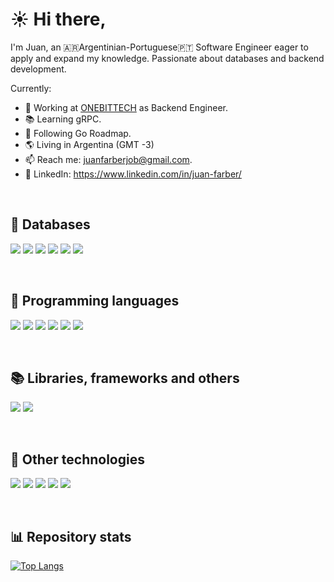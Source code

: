 # ☀️️ Hi there,

I'm Juan, an 🇦🇷Argentinian-Portuguese🇵🇹 Software Engineer eager to apply and expand my knowledge. Passionate about databases and backend development.

Currently:
- 👔 Working at <a href="https://onebittech.com/">ONEBITTECH</a> as Backend Engineer.
- 📚 Learning gRPC.
- 📍 Following Go Roadmap.
- 🌎 Living in Argentina (GMT -3)
- 📫 Reach me: juanfarberjob@gmail.com.
- 🔗 LinkedIn: https://www.linkedin.com/in/juan-farber/

<br>

## 💾 Databases
![](https://img.shields.io/badge/MySQL-informational?style=flat&logo=mysql&color=grey)
![](https://img.shields.io/badge/MongoDB-informational?style=flat&logo=mongodb&color=grey)
![](https://img.shields.io/badge/ClickHouse-informational?style=flat&logo=microstrategy&logoColor=yellow&color=grey)
![](https://img.shields.io/badge/Firebase-informational?style=flat&logo=firebase&color=grey)
![](https://img.shields.io/badge/Redis-informational?style=flat&logo=redis&color=grey)
![](https://img.shields.io/badge/Cassandra-informational?style=flat&logo=apachecassandra&color=grey)

<br>

## 👾 Programming languages
![](https://img.shields.io/badge/Go-informational?style=flat&logo=go&color=grey)
![](https://img.shields.io/badge/PHP-informational?style=flat&logo=php&color=grey)
![](https://img.shields.io/badge/JavaScript-informational?style=flat&logo=javascript&color=grey)
![](https://img.shields.io/badge/Java-informational?style=flat&logo=java&color=grey)
![](https://img.shields.io/badge/C-informational?style=flat&logo=c&color=grey)
![](https://img.shields.io/badge/Assembly-informational?style=flat&logo=assemblyscript&color=grey)
<!--![](https://img.shields.io/badge/Python-informational?style=flat&logo=python&color=grey) -->


<br>

## 📚 Libraries, frameworks and others
![](https://img.shields.io/badge/Yii2-informational?style=flat&logo=php&color=grey)
![](https://img.shields.io/badge/NodeJS-informational?style=flat&logo=nodedotjs&color=grey)
<!--![](https://img.shields.io/badge/HTML-informational?style=flat&logo=html5&color=grey)
![](https://img.shields.io/badge/CSS-informational?style=flat&logo=css3&color=grey)-->

<br>

## 🔧 Other technologies
![](https://img.shields.io/badge/Linux-informational?style=flat&logo=linux&color=grey)
![](https://img.shields.io/badge/Heroku-informational?style=flat&logo=heroku&color=grey)
![](https://img.shields.io/badge/KSQL-informational?style=flat&logo=apachekafka&color=grey)
![](https://img.shields.io/badge/Swagger-informational?style=flat&logo=swagger&color=grey)
![](https://img.shields.io/badge/Docker-informational?style=flat&logo=docker&color=grey)

<br>

## :bar_chart: Repository stats
[![Top Langs](https://github-readme-stats.vercel.app/api/top-langs/?username=farber98&layout=compact&langs_count=10)](https://github.com/anuraghazra/github-readme-stats)

